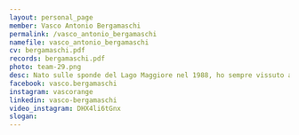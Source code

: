 ```yaml
---
layout: personal_page
member: Vasco Antonio Bergamaschi
permalink: /vasco_antonio_bergamaschi
namefile: vasco_antonio_bergamaschi
cv: bergamaschi.pdf
records: bergamaschi.pdf
photo: team-29.png
desc: Nato sulle sponde del Lago Maggiore nel 1988, ho sempre vissuto a stretto contatto con la comunità di Laveno Mombello (VA), sviluppando fin da giovane un forte senso di impegno verso le persone e il territorio. Oggi voglio portare questo impegno a Trento, la città in cui ho scelto di vivere e costruire il mio futuro.<br/>Mi sono laureato in Comunicazione per l’impresa e i media all’Università Cattolica di Milano, approfondendo temi di mass media, comunicazione pubblica e psicologia sociale. Con il programma Erasmus, ho trascorso un semestre all’Université Paris-Nanterre. Oggi collaboro ancora con l’Università Cattolica come assistente alla didattica.<br/>Ho iniziato il mio percorso professionale nella comunicazione interna di Bricocenter. Successivamente, ho lavorato per quasi dieci anni nella comunicazione istituzionale del Gruppo Mondadori, occupandomi di digital communication, sostenibilità e diversity. Dal 2019 faccio parte della Nudge Global Impact Challenge, un progetto internazionale per la sostenibilità. Attualmente sono Communication Manager in Loacker, dove mi occupo di pubbliche relazioni.
facebook: vasco.bergamaschi
instagram: vascorange
linkedin: vasco-bergamaschi
video_instagram: DHX4li6tGnx
slogan: 
---
```

